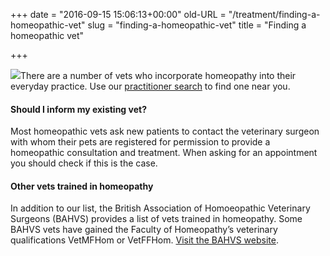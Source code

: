 +++
date = "2016-09-15 15:06:13+00:00"
old-URL = "/treatment/finding-a-homeopathic-vet"
slug = "finding-a-homeopathic-vet"
title = "Finding a homeopathic vet"

+++

![](https://res.cloudinary.com/homeopathyuk/v1557403245/bha/homeopathic-vet.jpg)There are a number of vets who incorporate homeopathy into their everyday practice. Use our [practitioner search](http://localhost/treatment/find-a-homeopath-search/) to find one near you.

#### Should I inform my existing vet?

Most homeopathic vets ask new patients to contact the veterinary surgeon with whom their pets are registered for permission to provide a homeopathic consultation and treatment. When asking for an appointment you should check if this is the case.

#### Other vets trained in homeopathy

In addition to our list, the British Association of Homoeopathic Veterinary Surgeons (BAHVS) provides a list of vets trained in homeopathy. Some BAHVS vets have gained the Faculty of Homeopathy’s veterinary qualifications VetMFHom or VetFFHom. [Visit the BAHVS website](http://www.bahvs.com/find-a-vet/).
